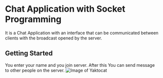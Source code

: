 # Chat Application with Socket Programming
It is a Chat Application with an interface that can be communicated between clients with the broadcast opened by the server.

## Getting Started
You enter your name and you join server. After this You can send message to other people on the server. 
![Image of Yaktocat](https://octodex.github.com/images/yaktocat.png)

